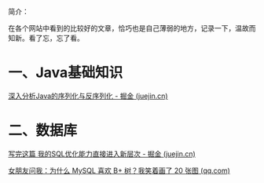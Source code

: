 简介：

在各个网站中看到的比较好的文章，恰巧也是自己薄弱的地方，记录一下，温故而知新。看了忘，忘了看。

<!--more-->

# 一、Java基础知识

[深入分析Java的序列化与反序列化 - 掘金 (juejin.cn)](https://juejin.cn/post/7165333862313099295#heading-0)

# 二、数据库

[写完这篇 我的SQL优化能力直接进入新层次 - 掘金 (juejin.cn)](https://juejin.cn/post/7161964571853815822)

[女朋友问我：为什么 MySQL 喜欢 B+ 树？我笑着画了 20 张图 (qq.com)](https://mp.weixin.qq.com/s/w1ZFOug8-Sa7ThtMnlaUtQ)